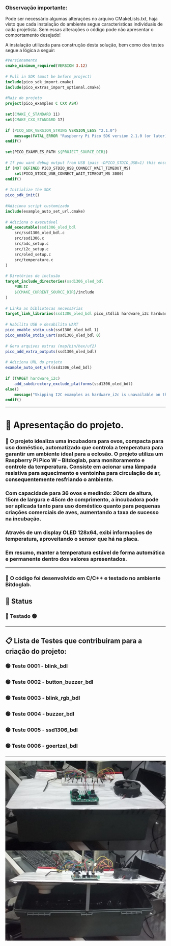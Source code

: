 ### Observação importante:
Pode ser necessário algumas alterações no arquivo CMakeLists.txt, haja visto que cada instalação
do ambiente segue características individuais de cada projetista. Sem essas alterações o
código pode não apresentar o comportamento desejado!

A instalação utilizada para construção desta solução, bem como dos testes segue a lógica a seguir:

```cmake
#Versionamento
cmake_minimum_required(VERSION 3.12)

# Pull in SDK (must be before project)
include(pico_sdk_import.cmake)
include(pico_extras_import_optional.cmake)

#Raiz do projeto
project(pico_examples C CXX ASM)

set(CMAKE_C_STANDARD 11)
set(CMAKE_CXX_STANDARD 17)

if (PICO_SDK_VERSION_STRING VERSION_LESS "2.1.0")
    message(FATAL_ERROR "Raspberry Pi Pico SDK version 2.1.0 (or later) required. Your version is ${PICO_SDK_VERSION_STRING}")
endif()

set(PICO_EXAMPLES_PATH ${PROJECT_SOURCE_DIR})

# If you want debug output from USB (pass -DPICO_STDIO_USB=1) this ensures you don't lose any debug output while USB is set up
if (NOT DEFINED PICO_STDIO_USB_CONNECT_WAIT_TIMEOUT_MS)
    set(PICO_STDIO_USB_CONNECT_WAIT_TIMEOUT_MS 3000)
endif()

# Initialize the SDK
pico_sdk_init()

#Adiciona script customizado
include(example_auto_set_url.cmake)

# Adiciona o executável
add_executable(ssd1306_oled_bdl
    src/ssd1306_oled_bdl.c
    src/ssd1306.c
    src/adc_setup.c
    src/i2c_setup.c
    src/oled_setup.c
    src/temperature.c
)

# Diretórios de inclusão
target_include_directories(ssd1306_oled_bdl
    PUBLIC
    ${CMAKE_CURRENT_SOURCE_DIR}/include
)

# Linka as bibliotecas necessárias
target_link_libraries(ssd1306_oled_bdl pico_stdlib hardware_i2c hardware_adc)

# Habilita USB e desabilita UART
pico_enable_stdio_usb(ssd1306_oled_bdl 1)
pico_enable_stdio_uart(ssd1306_oled_bdl 0)

# Gera arquivos extras (map/bin/hex/uf2)
pico_add_extra_outputs(ssd1306_oled_bdl)

# Adiciona URL do projeto
example_auto_set_url(ssd1306_oled_bdl)

if (TARGET hardware_i2c)
    add_subdirectory_exclude_platforms(ssd1306_oled_bdl)
else()
    message("Skipping I2C examples as hardware_i2c is unavailable on this platform")
endif()
```
___
# 🚀 **Apresentação do projeto.**

### 📌 O projeto idealiza uma incubadora para ovos, compacta para uso doméstico, automatizado que controla a temperatura para garantir um ambiente ideal para a eclosão. O projeto utiliza um Raspberry Pi Pico W – Bitdoglab, para monitoramento e controle da temperatura. Consiste em acionar uma lâmpada resistiva para aquecimento e ventoinha para circulação de ar, consequentemente resfriando o ambiente.
### Com capacidade para 36 ovos e medindo: 20cm de altura, 15cm de largura e 45cm de comprimento, a incubadora pode ser aplicada tanto para uso doméstico quanto para pequenas criações comerciais de aves, aumentando a taxa de sucesso na incubação.
### Através de um display OLED 128x64, exibi informações de temperatura, aproveitando o sensor que há na placa.
 
### Em resumo, manter a temperatura estável de forma automática e permanente dentro dos valores apresentados.
___

### 📝 **O código foi desenvolvido em C/C++ e testado no ambiente Bitdoglab.**

## 🔧 **Status**

### 🚧 Testado 🟢
___

## 📋 **Lista de Testes que contribuiram para a criação do projeto:**

### 🟢 Teste 0001 - blink_bdl
### 🟢 Teste 0002 - button_buzzer_bdl
### 🟢 Teste 0003 - blink_rgb_bdl
### 🟢 Teste 0004 - buzzer_bdl
### 🟢 Teste 0005 - ssd1306_bdl
### 🟢 Teste 0006 - goertzel_bdl
___
![Projeto final - EcloPiu-Piu](EcloPiu-Piu.jpg)